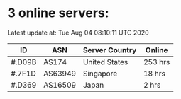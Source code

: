 # 3 online servers:

Latest update at: Tue Aug 04 08:10:11 UTC 2020

| ID | ASN | Server Country | Online |
| -- | --- | -------------- | ------ |
| #.D09B | AS174 | United States | 253 hrs |
| #.7F1D | AS63949 | Singapore | 18 hrs |
| #.D369 | AS16509 | Japan | 2 hrs |

